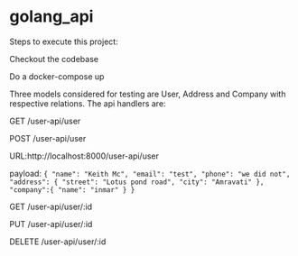 # golang_api

Steps to execute this project:

Checkout the codebase 

Do a docker-compose up

Three models considered for testing are User, Address and Company with respective relations. The api handlers are:

GET    /user-api/user   

POST   /user-api/user


URL:http://localhost:8000/user-api/user


payload:
`{
    "name": "Keith Mc",
    "email": "test",
    "phone": "we did not",
    "address": {
        "street": "Lotus pond road",
        "city": "Amravati"
    },
    "company":{
        "name": "inmar"
    }
}`

GET    /user-api/user/:id


PUT    /user-api/user/:id


DELETE /user-api/user/:id
